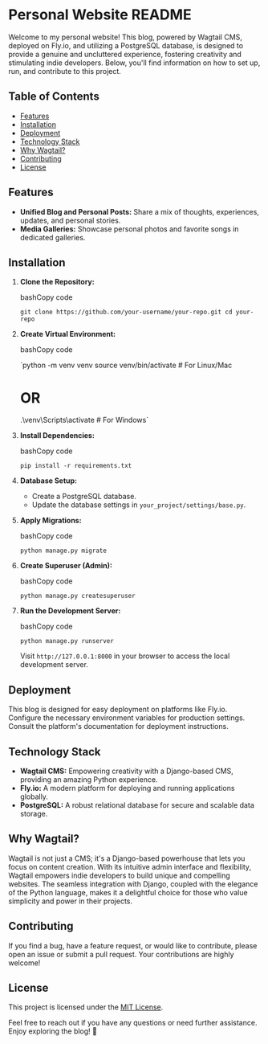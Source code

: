 # Personal Website README

Welcome to my personal website! This blog, powered by Wagtail CMS, deployed on Fly.io, and utilizing a PostgreSQL database, is designed to provide a genuine and uncluttered experience, fostering creativity and stimulating indie developers. Below, you'll find information on how to set up, run, and contribute to this project.

## Table of Contents

-   [Features](https://chat.openai.com/c/bca79cba-014c-46f1-a4f1-86b2359d9432#features)
-   [Installation](https://chat.openai.com/c/bca79cba-014c-46f1-a4f1-86b2359d9432#installation)
-   [Deployment](https://chat.openai.com/c/bca79cba-014c-46f1-a4f1-86b2359d9432#deployment)
-   [Technology Stack](https://chat.openai.com/c/bca79cba-014c-46f1-a4f1-86b2359d9432#technology-stack)
-   [Why Wagtail?](https://chat.openai.com/c/bca79cba-014c-46f1-a4f1-86b2359d9432#why-wagtail)
-   [Contributing](https://chat.openai.com/c/bca79cba-014c-46f1-a4f1-86b2359d9432#contributing)
-   [License](https://chat.openai.com/c/bca79cba-014c-46f1-a4f1-86b2359d9432#license)

## Features

-   **Unified Blog and Personal Posts:** Share a mix of thoughts, experiences, updates, and personal stories.
-   **Media Galleries:** Showcase personal photos and favorite songs in dedicated galleries.

## Installation

1.  **Clone the Repository:**

    bashCopy code

    `git clone https://github.com/your-username/your-repo.git
    cd your-repo`

2.  **Create Virtual Environment:**

    bashCopy code

    `python -m venv venv
    source venv/bin/activate  # For Linux/Mac
    # OR
    .\venv\Scripts\activate  # For Windows`

3.  **Install Dependencies:**

    bashCopy code

    `pip install -r requirements.txt`

4.  **Database Setup:**

    -   Create a PostgreSQL database.
    -   Update the database settings in `your_project/settings/base.py`.
5.  **Apply Migrations:**

    bashCopy code

    `python manage.py migrate`

6.  **Create Superuser (Admin):**

    bashCopy code

    `python manage.py createsuperuser`

7.  **Run the Development Server:**

    bashCopy code

    `python manage.py runserver`

    Visit `http://127.0.0.1:8000` in your browser to access the local development server.


## Deployment

This blog is designed for easy deployment on platforms like Fly.io. Configure the necessary environment variables for production settings. Consult the platform's documentation for deployment instructions.

## Technology Stack

-   **Wagtail CMS:** Empowering creativity with a Django-based CMS, providing an amazing Python experience.
-   **Fly.io:** A modern platform for deploying and running applications globally.
-   **PostgreSQL:** A robust relational database for secure and scalable data storage.

## Why Wagtail?

Wagtail is not just a CMS; it's a Django-based powerhouse that lets you focus on content creation. With its intuitive admin interface and flexibility, Wagtail empowers indie developers to build unique and compelling websites. The seamless integration with Django, coupled with the elegance of the Python language, makes it a delightful choice for those who value simplicity and power in their projects.

## Contributing

If you find a bug, have a feature request, or would like to contribute, please open an issue or submit a pull request. Your contributions are highly welcome!

## License

This project is licensed under the [MIT License](https://chat.openai.com/c/LICENSE.md).

Feel free to reach out if you have any questions or need further assistance. Enjoy exploring the blog! 🚀
